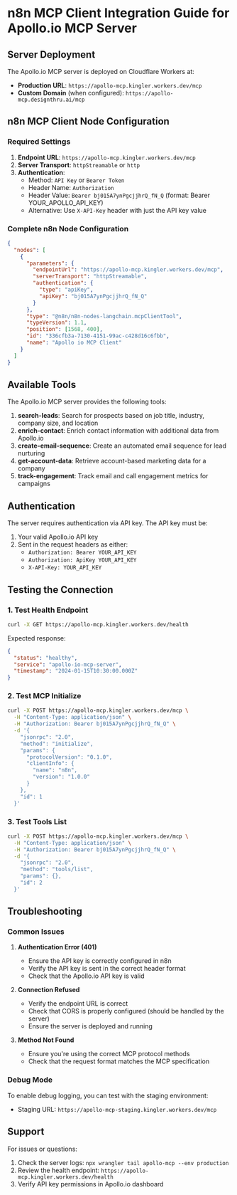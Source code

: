 # n8n MCP Client Integration Guide for Apollo.io MCP Server

## Server Deployment

The Apollo.io MCP server is deployed on Cloudflare Workers at:
- **Production URL**: `https://apollo-mcp.kingler.workers.dev/mcp`
- **Custom Domain** (when configured): `https://apollo-mcp.designthru.ai/mcp`

## n8n MCP Client Node Configuration

### Required Settings

1. **Endpoint URL**: `https://apollo-mcp.kingler.workers.dev/mcp`
2. **Server Transport**: `httpStreamable` or `http`
3. **Authentication**: 
   - Method: `API Key` or `Bearer Token`
   - Header Name: `Authorization`
   - Header Value: `Bearer bj015A7ynPgcjjhrQ_fN_Q` (format: Bearer YOUR_APOLLO_API_KEY)
   - Alternative: Use `X-API-Key` header with just the API key value

### Complete n8n Node Configuration

```json
{
  "nodes": [
    {
      "parameters": {
        "endpointUrl": "https://apollo-mcp.kingler.workers.dev/mcp",
        "serverTransport": "httpStreamable",
        "authentication": {
          "type": "apiKey",
          "apiKey": "bj015A7ynPgcjjhrQ_fN_Q"
        }
      },
      "type": "@n8n/n8n-nodes-langchain.mcpClientTool",
      "typeVersion": 1.1,
      "position": [1568, 400],
      "id": "336cfb3a-7130-4151-99ac-c428d16c6fbb",
      "name": "Apollo io MCP Client"
    }
  ]
}
```

## Available Tools

The Apollo.io MCP server provides the following tools:

1. **search-leads**: Search for prospects based on job title, industry, company size, and location
2. **enrich-contact**: Enrich contact information with additional data from Apollo.io
3. **create-email-sequence**: Create an automated email sequence for lead nurturing
4. **get-account-data**: Retrieve account-based marketing data for a company
5. **track-engagement**: Track email and call engagement metrics for campaigns

## Authentication

The server requires authentication via API key. The API key must be:
1. Your valid Apollo.io API key
2. Sent in the request headers as either:
   - `Authorization: Bearer YOUR_API_KEY`
   - `Authorization: ApiKey YOUR_API_KEY`
   - `X-API-Key: YOUR_API_KEY`

## Testing the Connection

### 1. Test Health Endpoint
```bash
curl -X GET https://apollo-mcp.kingler.workers.dev/health
```

Expected response:
```json
{
  "status": "healthy",
  "service": "apollo-io-mcp-server",
  "timestamp": "2024-01-15T10:30:00.000Z"
}
```

### 2. Test MCP Initialize
```bash
curl -X POST https://apollo-mcp.kingler.workers.dev/mcp \
  -H "Content-Type: application/json" \
  -H "Authorization: Bearer bj015A7ynPgcjjhrQ_fN_Q" \
  -d '{
    "jsonrpc": "2.0",
    "method": "initialize",
    "params": {
      "protocolVersion": "0.1.0",
      "clientInfo": {
        "name": "n8n",
        "version": "1.0.0"
      }
    },
    "id": 1
  }'
```

### 3. Test Tools List
```bash
curl -X POST https://apollo-mcp.kingler.workers.dev/mcp \
  -H "Content-Type: application/json" \
  -H "Authorization: Bearer bj015A7ynPgcjjhrQ_fN_Q" \
  -d '{
    "jsonrpc": "2.0",
    "method": "tools/list",
    "params": {},
    "id": 2
  }'
```

## Troubleshooting

### Common Issues

1. **Authentication Error (401)**
   - Ensure the API key is correctly configured in n8n
   - Verify the API key is sent in the correct header format
   - Check that the Apollo.io API key is valid

2. **Connection Refused**
   - Verify the endpoint URL is correct
   - Check that CORS is properly configured (should be handled by the server)
   - Ensure the server is deployed and running

3. **Method Not Found**
   - Ensure you're using the correct MCP protocol methods
   - Check that the request format matches the MCP specification

### Debug Mode

To enable debug logging, you can test with the staging environment:
- Staging URL: `https://apollo-mcp-staging.kingler.workers.dev/mcp`

## Support

For issues or questions:
1. Check the server logs: `npx wrangler tail apollo-mcp --env production`
2. Review the health endpoint: `https://apollo-mcp.kingler.workers.dev/health`
3. Verify API key permissions in Apollo.io dashboard